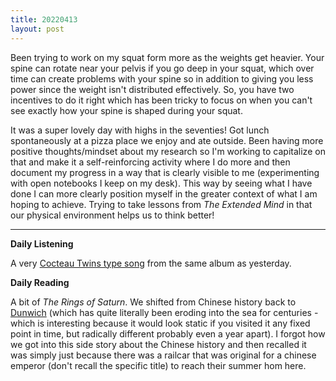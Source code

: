 ```yaml
---
title: 20220413
layout: post
---
```


Been trying to work on my squat form more as the weights get heavier. Your spine can rotate near your pelvis if you go deep in your squat, which over time can create problems with your spine so in addition to giving you less power since the weight isn't distributed effectively. So, you have two incentives to do it right which has been tricky to focus on when you can't see exactly how your spine is shaped during your squat. 

It was a super lovely day with highs in the seventies! Got lunch spontaneously at a pizza place we enjoy and ate outside. Been having more positive thoughts/mindset about my research so I'm working to capitalize on that and make it a self-reinforcing activity where I do more and then document my progress in a way that is clearly visible to me (experimenting with open notebooks I keep on my desk). This way by seeing what I have done I can more clearly position myself in the greater context of what I am hoping to achieve. Trying to take lessons from *The Extended Mind* in that our physical environment helps us to think better!

---

**Daily Listening**

A very [Cocteau Twins type song](https://open.spotify.com/track/6HcPIoDOVXbAsz4eZkDHmU?si=de9eefeccd8d4ee2) from the same album as yesterday.

**Daily Reading**

A bit of *The Rings of Saturn*. We shifted from Chinese history back to [Dunwich](https://en.wikipedia.org/wiki/Dunwich) (which has quite literally been eroding into the sea for centuries - which is interesting because it would look static if you visited it any fixed point in time, but radically different probably even a year apart). I forgot how we got into this side story about the Chinese history and then recalled it was simply just because there was a railcar that was original for a chinese emperor (don't recall the specific title) to reach their summer hom here. 